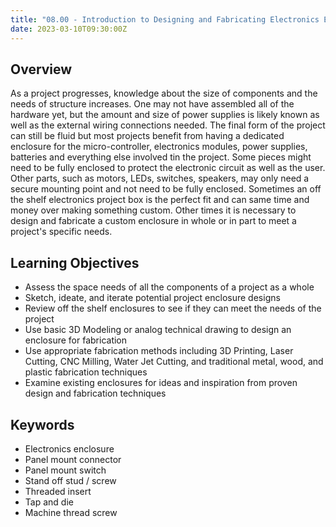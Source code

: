 ```yaml
---
title: "08.00 - Introduction to Designing and Fabricating Electronics Enclosures"
date: 2023-03-10T09:30:00Z
---
```


## Overview

As a project progresses, knowledge about the size of components and the needs of structure increases. One may not have assembled all of the hardware yet, but the amount and size of power supplies is likely known as well as the external wiring connections needed. The final form of the project can still be fluid but most projects benefit from having a dedicated enclosure for the micro-controller, electronics modules, power supplies, batteries and everything else involved tin the project. Some pieces might need to be fully enclosed to protect the electronic circuit as well as the user. Other parts, such as motors, LEDs, switches, speakers, may only need a secure mounting point and not need to be fully enclosed. Sometimes an off the shelf electronics project box is the perfect fit and can same time and money over making something custom. Other times it is necessary to design and fabricate a custom enclosure in whole or in part to meet a project's specific needs.

## Learning Objectives

- Assess the space needs of all the components of a project as a whole
- Sketch, ideate, and iterate potential project enclosure designs
- Review off the shelf enclosures to see if they can meet the needs of the project
- Use basic 3D Modeling or analog technical drawing to design an enclosure for fabrication
- Use appropriate fabrication methods including 3D Printing, Laser Cutting, CNC Milling, Water Jet Cutting, and traditional metal, wood, and plastic fabrication techniques
- Examine existing enclosures for ideas and inspiration from proven design and fabrication techniques

## Keywords

- Electronics enclosure
- Panel mount connector
- Panel mount switch
- Stand off stud / screw
- Threaded insert
- Tap and die
- Machine thread screw
